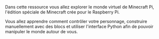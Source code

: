 Dans cette ressource vous allez explorer le monde virtuel de Minecraft Pi, l'édition spéciale de Minecraft crée pour le Raspberry Pi.

Vous allez apprendre comment contrôler votre personnage, construire manuellement avec des blocs et utiliser l'interface Python afin de pouvoir manipuler le monde autour de vous.
